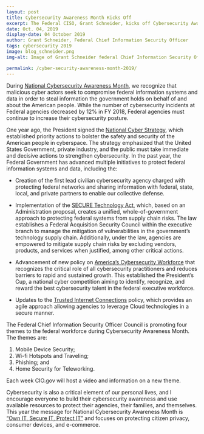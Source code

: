 ```yaml
---
layout: post
title: Cybersecurity Awareness Month Kicks Off
excerpt: The Federal CISO, Grant Schneider, kicks off Cybersecurity Awareness Month
date: Oct. 04, 2019
display-date: 04 October 2019
author: Grant Schneider, Federal Chief Information Security Officer
tags: cybersecurity 2019
image: blog_schneider.png
img-alt: Image of Grant Schneider federal Chief Information Security Officer

permalink: /cyber-security-awareness-month-2019/
---
```

During [National Cybersecurity Awareness Month](https://www.whitehouse.gov/wp-content/uploads/2018/09/National-Cyber-Strategy.pdf), we recognize that malicious cyber actors seek to compromise federal information systems and data in order to steal information the government holds on behalf of and about the American people. While the number of cybersecurity incidents at Federal agencies decreased by 12% in FY 2018, Federal agencies must continue to increase their cybersecurity posture.

One year ago, the President signed the [National Cyber Strategy](https://www.whitehouse.gov/wp-content/uploads/2018/09/National-Cyber-Strategy.pdf), which established priority actions to bolster the safety and security of the American people in cyberspace. The strategy emphasized that the United States Government, private industry, and the public must take immediate and decisive actions to strengthen cybersecurity. In the past year, the Federal Government has advanced multiple initiatives to protect federal information systems and data, including the:    
- Creation of the first lead civilian cybersecurity agency charged with protecting federal networks and sharing information with federal, state, local, and private partners to enable our collective defense.

- Implementation of the [SECURE Technology Act](https://www.congress.gov/bill/115th-congress/house-bill/7327/text), which, based on an Administration proposal, creates a unified, whole-of-government approach to protecting federal systems from supply chain risks.  The law establishes a Federal Acquisition Security Council within the executive branch to manage the mitigation of vulnerabilities in the government’s technology supply chain. Additionally, under the law, agencies are empowered to mitigate supply chain risks by excluding vendors, products, and services when justified, among other critical actions.

- Advancement of new policy on [America’s Cybersecurity Workforce](https://www.whitehouse.gov/presidential-actions/executive-order-americas-cybersecurity-workforce/) that recognizes the critical role of all cybersecurity practitioners and reduces barriers to rapid and sustained growth.  This established the President’s Cup, a national cyber competition aiming to identify, recognize, and reward the best cybersecurity talent in the federal executive workforce.

- Updates to the [Trusted Internet Connections](https://www.whitehouse.gov/wp-content/uploads/2019/09/M-19-26.pdf) policy, which provides an agile approach allowing agencies to leverage Cloud technologies in a secure manner.

The Federal Chief Information Security Officer Council is promoting four themes to the federal workforce during Cybersecurity Awareness Month. The themes are:
1. Mobile Device Security;
2. Wi-fi Hotspots and Traveling;
3. Phishing; and
4. Home Security for Teleworking.  

Each week CIO.gov will host a video and information on a new theme.  

Cybersecurity is also a critical element of our personal lives, and I encourage everyone to build their cybersecurity awareness and use available resources to protect their agencies, their families, and themselves. This year the message for National Cybersecurity Awareness Month is [“Own IT, Secure IT, Protect IT”](https://www.dhs.gov/national-cyber-security-awareness-month) and  focuses on protecting citizen privacy, consumer devices, and e-commerce.
